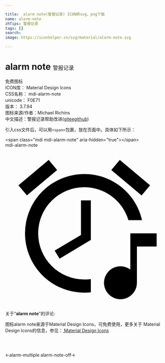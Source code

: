 ```yaml
---

title:  alarm note(警报记录) ICON转svg、png下载
name: alarm-note
zhTips: 警报记录
tags: []
search: 
image: https://iconhelper.cn/svg/material/alarm-note.svg

---
```


# alarm note  <small style="font-size: 60%;font-weight: 100">警报记录</small>


<div class="detail-page">
<p>
<span><span class="badge-success badge">免费图标</span> </span>
<br/>
<span>
ICON库：
<span class="badge-secondary badge">Material Design Icons</span> 
</span>
<br/>
<span>
CSS名称：
<span class="badge-secondary badge">mdi-alarm-note</span> 
</span>
<br/>
<span>
unicode：
<span class="badge-secondary badge">F0E71</span> 
<copy-btn content='F0E71' btn-title=""></copy-btn>
<copy-btn :content='String.fromCodePoint(parseInt("F0E71", 16))' btn-title="复制U"></copy-btn>
</span>
<br/>
<span>
版本：
<span class="badge-secondary badge">3.7.94</span> 
</span>
<br/>
<span>图标来源/作者：<span class="badge-light badge">Michael Richins</span></span> 
<br/>
<span class="zh-detail">中文描述：<span class="badge-primary badge">警报记录</span><span class="help-link"><span>帮助改进</span>(<a href="https://gitee.com/liuwave/icon-helper/edit/master/json/material/alarm-note.json" target="_blank" rel="noopener noreferrer">gitee</a><a href="https://github.com/liuwave/icon-helper/edit/master/json/material/alarm-note.json" target="_blank" rel="noopener noreferrer">github</a></span>)</span><br/>
</p>
</div>
<div class="alert alert-dark">
  <i class="mdi mdi-alarm-note mdi-48px"></i>
  <i class="mdi mdi-alarm-note mdi-36px"></i>
  <i class="mdi mdi-alarm-note mdi-24px"></i>
  <i class="mdi mdi-alarm-note mdi-18px"></i>
</div>
<div>
  <p>引入css文件后，可以用<code>&lt;span&gt;</code>包裹，放在页面中。具体如下所示：    
  </p>
  <div class="alert alert-primary" style="font-size: 14px">
    &lt;span class="mdi mdi-alarm-note" aria-hidden="true"&gt;&lt;/span&gt;
    <copy-btn content='<span class="mdi mdi-alarm-note" aria-hidden="true"></span>'></copy-btn>
  </div>
  <div class="alert alert-secondary">
    <i class="mdi mdi-alarm-note"
    style="font-size: 24px"
    aria-hidden="true"></i> mdi-alarm-note
    <copy-btn content="mdi-alarm-note" btn-title="复制图标名称"></copy-btn>
  </div>
</div>
<div id="svg" class="svg-wrap">
<svg xmlns="http://www.w3.org/2000/svg" viewBox="0 0 24 24"><path d="M17.4,1.86L16.11,3.39L20.71,7.25L22,5.72L17.4,1.86M6.6,1.86L2,5.71L3.29,7.24L7.88,3.39L6.6,1.86M12,4A9,9 0 0,0 3,13A9,9 0 0,0 12,22C12.33,22 12.67,22 13,21.94V19.94C12.67,20 12.33,20 12,20A7,7 0 0,1 5,13A7,7 0 0,1 12,6C15.1,6 17.83,8.03 18.71,11H20.78C19.85,6.9 16.2,4 12,4M23,15H20V20.5A2.5,2.5 0 0,1 17.5,23A2.5,2.5 0 0,1 15,20.5A2.5,2.5 0 0,1 17.5,18C18.04,18 18.57,18.18 19,18.5V13H23V15M11.5,8V13.25L7.5,15.62L8.25,16.85L13,14V8H11.5Z" /></svg>
</div>
<detail full-name='mdi-alarm-note'></detail>
<div class="icon-detail__container">
<p>关于“<b>alarm note</b>”的评论:</p>
</div>
<Vssue title="关于“alarm note”的评论" />    
<div><p>图标alarm note来源于Material Design Icons，可免费使用，更多关于 Material Design Icons的信息，参见：<a target="_blank" href="https://iconhelper.cn/material.html"> Material Design Icons</a>
</p></div>

<div style="padding:2rem 0 " class="page-nav"><p class="inner"><span class="prev">←<router-link to="/icon/alarm-multiple.html">alarm-multiple</router-link></span> <span class="next"><router-link to="/icon/alarm-note-off.html">alarm-note-off</router-link>→</span></p></div>

